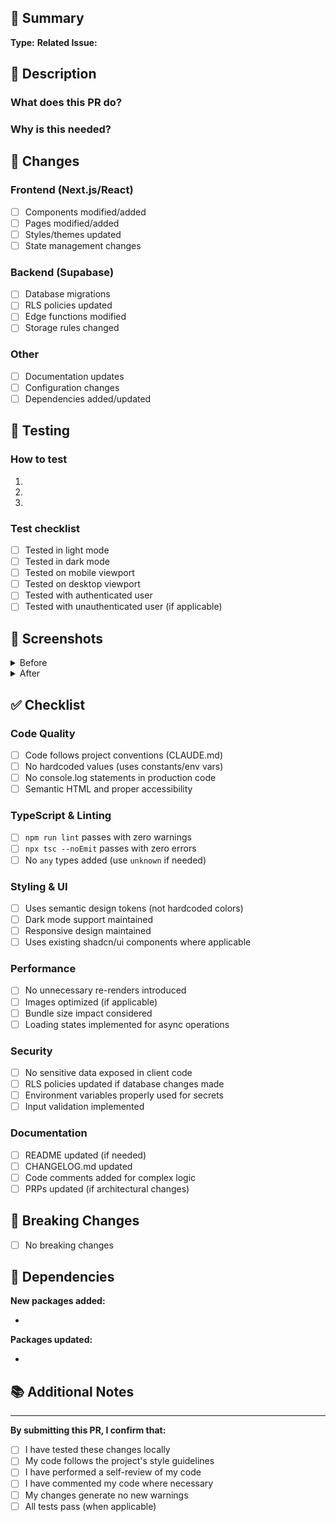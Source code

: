 ## 🎯 Summary

<!-- Provide a brief, clear description of the changes -->

**Type:** <!-- feat, fix, docs, refactor, test, chore, style -->
**Related Issue:** <!-- #issue-number or N/A -->

## 📝 Description

### What does this PR do?

<!-- Explain the changes in detail -->

### Why is this needed?

<!-- Describe the problem being solved or feature being added -->

## 🔄 Changes

### Frontend (Next.js/React)
- [ ] Components modified/added
- [ ] Pages modified/added
- [ ] Styles/themes updated
- [ ] State management changes

### Backend (Supabase)
- [ ] Database migrations
- [ ] RLS policies updated
- [ ] Edge functions modified
- [ ] Storage rules changed

### Other
- [ ] Documentation updates
- [ ] Configuration changes
- [ ] Dependencies added/updated

## 🧪 Testing

### How to test

1. <!-- Step 1 -->
2. <!-- Step 2 -->
3. <!-- Step 3 -->

### Test checklist
- [ ] Tested in light mode
- [ ] Tested in dark mode
- [ ] Tested on mobile viewport
- [ ] Tested on desktop viewport
- [ ] Tested with authenticated user
- [ ] Tested with unauthenticated user (if applicable)

## 📸 Screenshots

<!-- Add screenshots or videos if UI changes are involved -->

<details>
<summary>Before</summary>

<!-- Add before screenshots -->

</details>

<details>
<summary>After</summary>

<!-- Add after screenshots -->

</details>

## ✅ Checklist

### Code Quality
- [ ] Code follows project conventions (CLAUDE.md)
- [ ] No hardcoded values (uses constants/env vars)
- [ ] No console.log statements in production code
- [ ] Semantic HTML and proper accessibility

### TypeScript & Linting
- [ ] `npm run lint` passes with zero warnings
- [ ] `npx tsc --noEmit` passes with zero errors
- [ ] No `any` types added (use `unknown` if needed)

### Styling & UI
- [ ] Uses semantic design tokens (not hardcoded colors)
- [ ] Dark mode support maintained
- [ ] Responsive design maintained
- [ ] Uses existing shadcn/ui components where applicable

### Performance
- [ ] No unnecessary re-renders introduced
- [ ] Images optimized (if applicable)
- [ ] Bundle size impact considered
- [ ] Loading states implemented for async operations

### Security
- [ ] No sensitive data exposed in client code
- [ ] RLS policies updated if database changes made
- [ ] Environment variables properly used for secrets
- [ ] Input validation implemented

### Documentation
- [ ] README updated (if needed)
- [ ] CHANGELOG.md updated
- [ ] Code comments added for complex logic
- [ ] PRPs updated (if architectural changes)

## 🚨 Breaking Changes

<!-- List any breaking changes and migration steps -->

- [ ] No breaking changes

<!-- If breaking changes exist, describe them:
- What breaks:
- Migration path:
- Who is affected:
-->

## 🔗 Dependencies

<!-- List new dependencies and justify their addition -->

**New packages added:**
- <!-- package-name: reason for adding -->

**Packages updated:**
- <!-- package-name: from version -> to version -->

## 📚 Additional Notes

<!-- Any additional context, design decisions, or future considerations -->

---

**By submitting this PR, I confirm that:**

- [ ] I have tested these changes locally
- [ ] My code follows the project's style guidelines
- [ ] I have performed a self-review of my code
- [ ] I have commented my code where necessary
- [ ] My changes generate no new warnings
- [ ] All tests pass (when applicable)